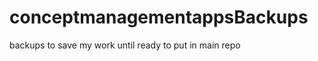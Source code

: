 conceptmanagementappsBackups
============================

backups to save my work until ready to put in main repo
